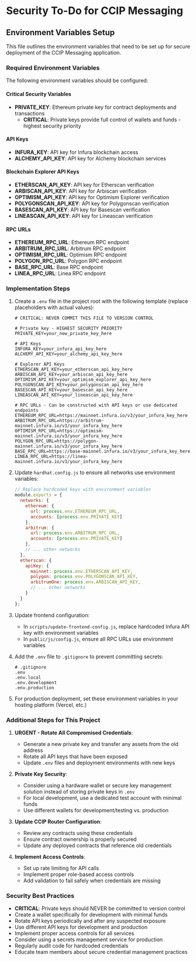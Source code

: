 # Security To-Do for CCIP Messaging

## Environment Variables Setup

This file outlines the environment variables that need to be set up for secure deployment of the CCIP Messaging application.

### Required Environment Variables

The following environment variables should be configured:

#### Critical Security Variables
- **PRIVATE_KEY**: Ethereum private key for contract deployments and transactions
  - **CRITICAL**: Private keys provide full control of wallets and funds - highest security priority

#### API Keys
- **INFURA_KEY**: API key for Infura blockchain access
- **ALCHEMY_API_KEY**: API key for Alchemy blockchain services

#### Blockchain Explorer API Keys
- **ETHERSCAN_API_KEY**: API key for Etherscan verification
- **ARBISCAN_API_KEY**: API key for Arbiscan verification
- **OPTIMISM_API_KEY**: API key for Optimism Explorer verification
- **POLYGONSCAN_API_KEY**: API key for Polygonscan verification
- **BASESCAN_API_KEY**: API key for Basescan verification
- **LINEASCAN_API_KEY**: API key for Lineascan verification

#### RPC URLs
- **ETHEREUM_RPC_URL**: Ethereum RPC endpoint
- **ARBITRUM_RPC_URL**: Arbitrum RPC endpoint
- **OPTIMISM_RPC_URL**: Optimism RPC endpoint
- **POLYGON_RPC_URL**: Polygon RPC endpoint
- **BASE_RPC_URL**: Base RPC endpoint
- **LINEA_RPC_URL**: Linea RPC endpoint

### Implementation Steps

1. Create a `.env` file in the project root with the following template (replace placeholders with actual values):
   ```
   # CRITICAL: NEVER COMMIT THIS FILE TO VERSION CONTROL
   
   # Private key - HIGHEST SECURITY PRIORITY
   PRIVATE_KEY=your_new_private_key_here
   
   # API Keys
   INFURA_KEY=your_infura_api_key_here
   ALCHEMY_API_KEY=your_alchemy_api_key_here
   
   # Explorer API Keys
   ETHERSCAN_API_KEY=your_etherscan_api_key_here
   ARBISCAN_API_KEY=your_arbiscan_api_key_here
   OPTIMISM_API_KEY=your_optimism_explorer_api_key_here
   POLYGONSCAN_API_KEY=your_polygonscan_api_key_here
   BASESCAN_API_KEY=your_basescan_api_key_here
   LINEASCAN_API_KEY=your_lineascan_api_key_here
   
   # RPC URLs - Can be constructed with API keys or use dedicated endpoints
   ETHEREUM_RPC_URL=https://mainnet.infura.io/v3/your_infura_key_here
   ARBITRUM_RPC_URL=https://arbitrum-mainnet.infura.io/v3/your_infura_key_here
   OPTIMISM_RPC_URL=https://optimism-mainnet.infura.io/v3/your_infura_key_here
   POLYGON_RPC_URL=https://polygon-mainnet.infura.io/v3/your_infura_key_here
   BASE_RPC_URL=https://base-mainnet.infura.io/v3/your_infura_key_here
   LINEA_RPC_URL=https://linea-mainnet.infura.io/v3/your_infura_key_here
   ```

2. Update `hardhat.config.js` to ensure all networks use environment variables:
   ```javascript
   // Replace hardcoded keys with environment variables
   module.exports = {
     networks: {
       ethereum: {
         url: process.env.ETHEREUM_RPC_URL,
         accounts: [process.env.PRIVATE_KEY]
       },
       arbitrum: {
         url: process.env.ARBITRUM_RPC_URL,
         accounts: [process.env.PRIVATE_KEY]
       },
       // ... other networks
     },
     etherscan: {
       apiKey: {
         mainnet: process.env.ETHERSCAN_API_KEY,
         polygon: process.env.POLYGONSCAN_API_KEY,
         arbitrumOne: process.env.ARBISCAN_API_KEY,
         // ... other networks
       }
     }
   };
   ```

3. Update frontend configuration:
   - In `scripts/update-frontend-config.js`, replace hardcoded Infura API key with environment variables
   - In `public/js/config.js`, ensure all RPC URLs use environment variables

4. Add the `.env` file to `.gitignore` to prevent committing secrets:
   ```
   # .gitignore
   .env
   .env.local
   .env.development
   .env.production
   ```

5. For production deployment, set these environment variables in your hosting platform (Vercel, etc.)

### Additional Steps for This Project

1. **URGENT - Rotate All Compromised Credentials**:
   - Generate a new private key and transfer any assets from the old address
   - Rotate all API keys that have been exposed
   - Update `.env` files and deployment environments with new keys

2. **Private Key Security**:
   - Consider using a hardware wallet or secure key management solution instead of storing private keys in `.env`
   - For local development, use a dedicated test account with minimal funds
   - Use different wallets for development/testing vs. production

3. **Update CCIP Router Configuration**:
   - Review any contracts using these credentials
   - Ensure contract ownership is properly secured
   - Update any deployed contracts that reference old credentials

4. **Implement Access Controls**:
   - Set up rate limiting for API calls
   - Implement proper role-based access controls
   - Add validation to fail safely when credentials are missing

### Security Best Practices

- **CRITICAL**: Private keys should NEVER be committed to version control
- Create a wallet specifically for development with minimal funds
- Rotate API keys periodically and after any suspected exposure
- Use different API keys for development and production
- Implement proper access controls for all services
- Consider using a secrets management service for production
- Regularly audit code for hardcoded credentials
- Educate team members about secure credential management practices